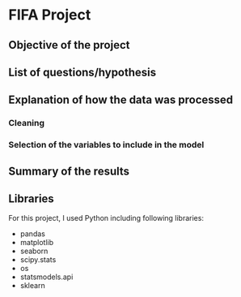 # FIFA Project

## Objective of the project

## List of questions/hypothesis


## Explanation of how the data was processed 

### Cleaning 

### Selection of the variables to include in the model


## Summary of the results


## Libraries 
For this project, I used Python including following libraries:
- pandas
- matplotlib
- seaborn
- scipy.stats
- os
- statsmodels.api
- sklearn
